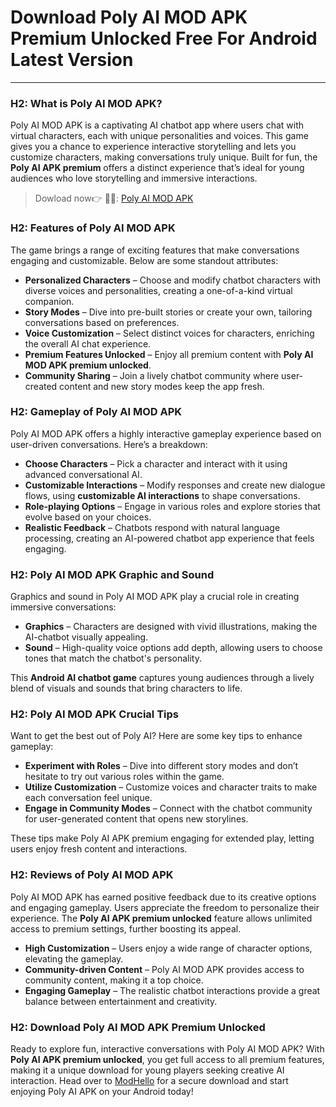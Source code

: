 # Download Poly AI MOD APK Premium Unlocked Free For Android Latest Version

---

### H2: What is Poly AI MOD APK?

Poly AI MOD APK is a captivating AI chatbot app where users chat with virtual characters, each with unique personalities and voices. This game gives you a chance to experience interactive storytelling and lets you customize characters, making conversations truly unique. Built for fun, the **Poly AI APK premium** offers a distinct experience that’s ideal for young audiences who love storytelling and immersive interactions.


>Dowload now👉 🤖🤖: [Poly AI MOD APK](https://modhello.com/polyai/)

### H2: Features of Poly AI MOD APK

The game brings a range of exciting features that make conversations engaging and customizable. Below are some standout attributes:

- **Personalized Characters** – Choose and modify chatbot characters with diverse voices and personalities, creating a one-of-a-kind virtual companion.
- **Story Modes** – Dive into pre-built stories or create your own, tailoring conversations based on preferences.
- **Voice Customization** – Select distinct voices for characters, enriching the overall AI chat experience.
- **Premium Features Unlocked** – Enjoy all premium content with **Poly AI MOD APK premium unlocked**.
- **Community Sharing** – Join a lively chatbot community where user-created content and new story modes keep the app fresh.

### H2: Gameplay of Poly AI MOD APK

Poly AI MOD APK offers a highly interactive gameplay experience based on user-driven conversations. Here’s a breakdown:

- **Choose Characters** – Pick a character and interact with it using advanced conversational AI.
- **Customizable Interactions** – Modify responses and create new dialogue flows, using **customizable AI interactions** to shape conversations.
- **Role-playing Options** – Engage in various roles and explore stories that evolve based on your choices.
- **Realistic Feedback** – Chatbots respond with natural language processing, creating an AI-powered chatbot app experience that feels engaging.

### H2: Poly AI MOD APK Graphic and Sound

Graphics and sound in Poly AI MOD APK play a crucial role in creating immersive conversations:

- **Graphics** – Characters are designed with vivid illustrations, making the AI-chatbot visually appealing.
- **Sound** – High-quality voice options add depth, allowing users to choose tones that match the chatbot's personality.
  
This **Android AI chatbot game** captures young audiences through a lively blend of visuals and sounds that bring characters to life.

### H2: Poly AI MOD APK Crucial Tips

Want to get the best out of Poly AI? Here are some key tips to enhance gameplay:

- **Experiment with Roles** – Dive into different story modes and don’t hesitate to try out various roles within the game.
- **Utilize Customization** – Customize voices and character traits to make each conversation feel unique.
- **Engage in Community Modes** – Connect with the chatbot community for user-generated content that opens new storylines.

These tips make Poly AI APK premium engaging for extended play, letting users enjoy fresh content and interactions.

### H2: Reviews of Poly AI MOD APK

Poly AI MOD APK has earned positive feedback due to its creative options and engaging gameplay. Users appreciate the freedom to personalize their experience. The **Poly AI APK premium unlocked** feature allows unlimited access to premium settings, further boosting its appeal.

- **High Customization** – Users enjoy a wide range of character options, elevating the gameplay.
- **Community-driven Content** – Poly AI MOD APK provides access to community content, making it a top choice.
- **Engaging Gameplay** – The realistic chatbot interactions provide a great balance between entertainment and creativity.

### H2: Download Poly AI MOD APK Premium Unlocked

Ready to explore fun, interactive conversations with Poly AI MOD APK? With **Poly AI APK premium unlocked**, you get full access to all premium features, making it a unique download for young players seeking creative AI interaction. Head over to [ModHello](https://modhello.com) for a secure download and start enjoying Poly AI APK on your Android today!
